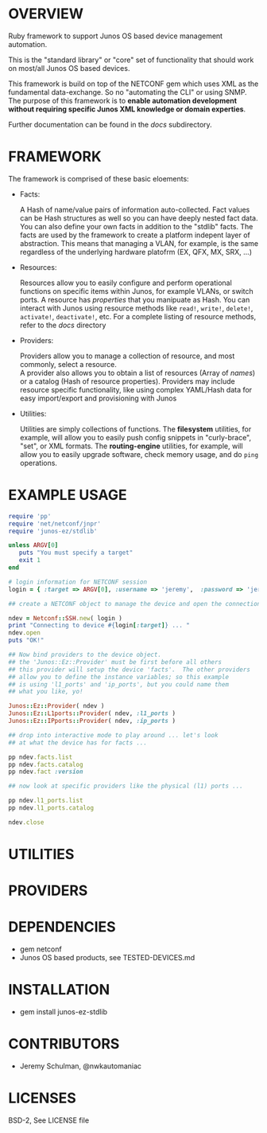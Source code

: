 # OVERVIEW

Ruby framework to support Junos OS based device management automation.  

This is the "standard library" or "core" set of functionality that should work on most/all Junos OS based devices.  

This framework is build on top of the NETCONF gem which uses XML as the fundamental data-exchange.  So no 
"automating the CLI" or using SNMP.  The purpose of this framework is to **enable automation development 
without requiring specific Junos XML knowledge or domain experties**.

Further documentation can be found in the *docs* subdirectory.

# FRAMEWORK

The framework is comprised of these basic eloements:

  - Facts: 

    A Hash of name/value pairs of information auto-collected.  Fact values can be Hash structures as well
    so you can have deeply nested fact data.  You can also define your own facts in addition to the "stdlib" facts.
    The facts are used by the framework to create a platform indepent layer of abstraction.  This means
    that managing a VLAN, for example, is the same regardless of the underlying hardware platofrm (EX, QFX,
    MX, SRX, ...)
    
  - Resources: 

    Resources allow you to easily configure and perform operational functions on specific items within Junos, 
    for example VLANs, or switch ports.  A resource has *properties* that you manipuate as Hash.  You can
    interact with Junos using resource methods like `read!`, `write!`, `delete!`, `activate!`, `deactivate!`, etc. 
    For a complete listing of resource methods, refer to the *docs* directory
    
  - Providers:

    Providers allow you to manage a collection of resource, and most commonly, select a resource.  
    A provider also allows you to obtain a list of resources (Array of *names*) or a catalog 
    (Hash of resource properties).  Providers may include resource specific functionality, like using 
    complex YAML/Hash data for easy import/export and provisioning with Junos
  
  - Utilities:

    Utilities are simply collections of functions.  The **filesystem** utilities, for example, will
    allow you to easily push config snippets in "curly-brace", "set", or XML formats.  The
    **routing-engine** utilities, for example, will allow you to easily upgrade software, check
    memory usage, and do `ping` operations.
  
# EXAMPLE USAGE
  
````ruby
require 'pp'
require 'net/netconf/jnpr'
require 'junos-ez/stdlib'

unless ARGV[0]
   puts "You must specify a target"
   exit 1
end

# login information for NETCONF session 
login = { :target => ARGV[0], :username => 'jeremy',  :password => 'jeremy1',  }

## create a NETCONF object to manage the device and open the connection ...

ndev = Netconf::SSH.new( login )
print "Connecting to device #{login[:target]} ... "
ndev.open
puts "OK!"

## Now bind providers to the device object.
## the 'Junos::Ez::Provider' must be first before all others
## this provider will setup the device 'facts'.  The other providers
## allow you to define the instance variables; so this example
## is using 'l1_ports' and 'ip_ports', but you could name them
## what you like, yo!

Junos::Ez::Provider( ndev )
Junos::Ez::L1ports::Provider( ndev, :l1_ports )
Junos::Ez::IPports::Provider( ndev, :ip_ports )

## drop into interactive mode to play around ... let's look
## at what the device has for facts ...

pp ndev.facts.list
pp ndev.facts.catalog
pp ndev.fact :version

## now look at specific providers like the physical (l1) ports ...

pp ndev.l1_ports.list
pp ndev.l1_ports.catalog

ndev.close
````
  
# UTILITIES

# PROVIDERS

# DEPENDENCIES

  * gem netconf
  * Junos OS based products, see TESTED-DEVICES.md
  
# INSTALLATION 

  * gem install junos-ez-stdlib

# CONTRIBUTORS

  * Jeremy Schulman, @nwkautomaniac

# LICENSES

   BSD-2, See LICENSE file
